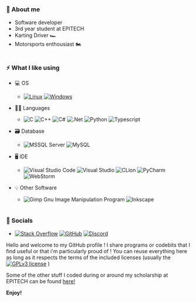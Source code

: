 #
### 📝  About me
* Software developer
* 3rd year student at EPITECH
* Karting Driver 🏎️
* Motorsports enthousiast 🏍️

#
### ⚡️  What I like using

* 💻 OS
    * [![Linux](https://img.shields.io/badge/Linux-FCC624?style=flat-square&logo=linux&logoColor=black)](https://www.linux.org/) [![Windows](https://img.shields.io/badge/Windows-0078D6?style=flat-square&logo=windows&logoColor=white)](https://www.microsoft.com/en-us/windows/)
* 👩‍💻 Languages
    * ![C](https://img.shields.io/badge/C-%2300599C.svg?style=flat-square&logo=c&logoColor=white) ![C++](https://img.shields.io/badge/C++-%2300599C.svg?style=flat-square&logo=c%2B%2B&logoColor=white) ![C#](https://img.shields.io/badge/C%23-%23239120.svg?style=flat-square&logo=c-sharp&logoColor=white) ![.Net](https://img.shields.io/badge/.NET-5C2D91?style=flat-square&logo=.net&logoColor=white) ![Python](https://img.shields.io/badge/Python-3670A0?style=flat-square&logo=python&logoColor=ffdd54) ![Typescript](https://img.shields.io/badge/Typescript-007ACC?style=flat-square&logo=typescript&logoColor=white)

* 🗃️ Database
    * ![MSSQL Server](https://img.shields.io/badge/Microsoft%20SQL%20Server-CC2927?style=flat-square&logo=microsoft%20sql%20server&logoColor=white) ![MySQL](https://img.shields.io/badge/MySQL-%2300f.svg?style=flat-square&logo=mysql&logoColor=white)
* 🖥️ IDE
    * ![Visual Studio Code](https://img.shields.io/badge/Visual%20Studio%20Code-0078d7.svg?style=flat-square&logo=visual-studio-code&logoColor=white) ![Visual Studio](https://img.shields.io/badge/Visual%20Studio-5C2D91.svg?style=flat-square&logo=visual-studio&logoColor=white) ![CLion](https://img.shields.io/badge/CLion-black?style=flat-square&logo=clion&logoColor=white)
    ![PyCharm](https://img.shields.io/badge/PyCharm-000000.svg?&style=flat-square&logo=PyCharm&logoColor=white) ![WebStorm](https://img.shields.io/badge/WebStorm-000000.svg?&style=flat-square&logo=WebStorm&logoColor=white)

* 💡 Other Software
    * ![Gimp Gnu Image Manipulation Program](https://img.shields.io/badge/Gimp-657D8B?style=flat-square&logo=gimp&logoColor=FFFFFF) ![Inkscape](https://img.shields.io/badge/Inkscape-000000?style=flat-square&logo=inkscape&logoColor=FFFFFF)

#
### 📱 Socials

* [![Stack Overflow](https://img.shields.io/badge/-Stackoverflow-FE7A16?style=flat-square&logo=stack-overflow&logoColor=white)](https://stackoverflow.com/users/15028448/nlouis56) [![GitHub](https://img.shields.io/badge/GitHub-100000?style=flat-square&logo=github&logoColor=white)](https://github.com/nlouis56) [![Discord](https://img.shields.io/badge/Discord-3670A0?style=flat-square&logo=discord&logoColor=ffffff)](https://discordapp.com/users/306845310250909696)

Hello and welcome to my GitHub profile ! I share programs or codebits that I find useful or that i'm particularly proud of ! You can reuse everything here as long as it respects the terms of the included licenses (usually the  [![GPLv3 license](https://img.shields.io/badge/License-GPLv3-blue?style=flat-square&logo=license-gplv3)](https://choosealicense.com/licenses/gpl-3.0/) )

Some of the other stuff I coded during or around my scholarship at EPITECH can be found [here!](https://github.com/TEK-STUFF)

**Enjoy!**
